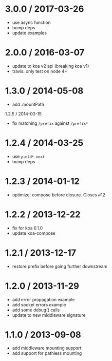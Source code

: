
3.0.0 / 2017-03-26
==================

 * use async function
 * bump deps
 * update examples

2.0.0 / 2016-03-07
==================

 * update to koa v2 api (breaking koa v1)
 * travis: only test on node 4+

1.3.0 / 2014-05-08
==================

 * add .mountPath

1.2.5 / 2014-03-15

 * fix matching `/prefix` against `/prefix*`

1.2.4 / 2014-03-25
==================

 * use `yield* next`
 * bump deps

1.2.3 / 2014-01-12
==================

 * optimize: compose before closure. Closes #12

1.2.2 / 2013-12-22
==================

 * fix for koa 0.1.0
 * update koa-compose

1.2.1 / 2013-12-17
==================

 * restore prefix before going further downstream

1.2.0 / 2013-11-29
==================

 * add error propagation example
 * add socket errors example
 * add some debug() calls
 * update to new middleware signature

1.1.0 / 2013-09-08
==================

 * add middleware mounting support
 * add support for pathless mounting
